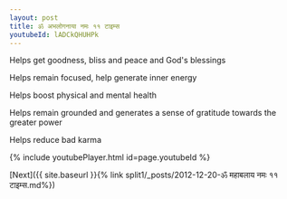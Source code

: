 ```yaml
---
layout: post
title: ॐ अभलोगनाया नमः ११ टाइम्स
youtubeId: lADCkQHUHPk
---
```

 
 
Helps get goodness, bliss and peace and God's blessings
 
Helps remain focused, help generate inner energy 
 
Helps boost physical and mental health 
 
Helps remain grounded and generates a sense of gratitude towards the greater power 
 
Helps reduce bad karma
 
 
 
 


{% include youtubePlayer.html id=page.youtubeId %}
 
[Next]({{ site.baseurl }}{% link  split1/_posts/2012-12-20-ॐ महाबलाय नमः ११ टाइम्स.md%})
 
